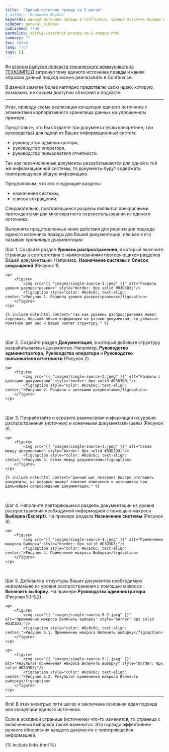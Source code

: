 ```yaml
---
title:  "Единый источник правды за 5 шагов"
# author: 'Владимир Юсупов'
keywords: единый источник правды в confluence, единый источник правды в конфлюенс, confluence лайфхак, технический писатель, технический коммуникатор, подкаст технического коммуникатора, техкомпод, техкническая коммуникация, технические коммуникаторы
sidebar: general_sidebar
published: true
permalink: edinyj-istochnik-pravdy-za-5-shagov.html
summary: ""
toc: false
lang: "ru"
tags: []
---
```


Во [втором выпуске подкаста технического коммуникатора ТЕХКОМПОД](https://techwritex.ru/podkast-tekhkompod-vypusk-2.html) затронул тему единого источника правды и каким образом данный подход можно реализовать в Confluence.

В данной заметке более наглядно представлю свою идею, которую, возможно, не совсем доступно объяснил в подкасте.

***

Итак, приведу схему реализации концепции единого источника с элементами корпоративного хранилища данных на упрощенном примере.

Представьте, что Вы создаете три документа (если конкретнее, три руководства) для одной из Ваших информационных систем:

- руководство администратора,
- руководство оператора,
- руководство пользователя отчетности. 

Так как перечисленные документы разрабатываются для одной и той же информационной системы, то документы будут содержать повторяющуюся общую информацию. 

Предположим, что это следующие разделы:

- назначение системы,
- список сокращений.

Следовательно, повторяющиеся разделы являются прекрасными претендентами для многократного переиспользования из единого источника. 

Выполните представленные ниже действия для реализации подхода единого источника правды для Вашей документации, или как я его называю *хранилище документации*.

Шаг 1. Создайте раздел **Уровень распространения**, в который включите страницы в соответствии с наименованиями повторяющихся разделов Вашей документации. Например, **Назначение системы** и **Список сокращений** (Рисунок 1).

    <p>
        <figure>
            <img src="{{ "images/single-source-1.jpeg" }}" alt="Разделы уровня распространения" style="border: 0px solid #D3D3D3;"/>
            <figcaption style="color: #6c6c6c; text-align: center;">Рисунок 1. Разделы уровня распространения</figcaption>
        </figure>
    </p>

    {% include note.html content="так как уровень распространения может содержать большой объем информации по разным документам, то добавьте понятную для Вас и Ваших коллег структуру." %}

<br>

Шаг 2. Создайте раздел **Документация**, в который добавьте структуру разрабатываемых документов. Например, **Руководство администратора**, **Руководство оператора** и **Руководство пользователя отчетности** (Рисунок 2).

    <p>
        <figure>
            <img src="{{ "images/single-source-2.jpeg" }}" alt="Разделы с целевыми документами" style="border: 0px solid #D3D3D3;"/>
            <figcaption style="color: #6c6c6c; text-align: center;">Рисунок 2. Разделы с целевыми документами</figcaption>
        </figure>
    </p>

<br>

Шаг 3. Проработайте и отразите взаимосвязи информации из уровня распространения (источник) и конечными документами (цель) (Рисунок 3).

    <p>
        <figure>
            <img src="{{ "images/single-source-3.jpeg" }}" alt="Связи между документами" style="border: 0px solid #D3D3D3;"/>
            <figcaption style="color: #6c6c6c; text-align: center;">Рисунок 3. Связи между документами</figcaption>
        </figure>
    </p>

    {% include note.html content="данный шаг позволит быстро отследить документы, на которые окажут влияние изменения в источниках при дальнейшем сопровождении документации." %}

<br>

Шаг 4. Наполните повторяющиеся разделы документации из уровня распространения необходимой информацией с помощью макроса **Выборка (Excerpt)**. На примере раздела **Назначение системы** (Рисунок 4).

    <p>
        <figure>
            <img src="{{ "images/single-source-4.jpeg" }}" alt="Применение макроса Выборка" style="border: 0px solid #D3D3D3;"/>
            <figcaption style="color: #6c6c6c; text-align: center;">Рисунок 4. Применение макроса Выборка</figcaption>
        </figure>
    </p>

<br>

Шаг 5. Добавьте в структуры Ваших документов необходимую информацию из уровня распространения с помощью макроса **Включить выборку**. На примере **Руководства администратора** (Рисунки 5.1-5.2).

    <p>
        <figure>
            <img src="{{ "images/single-source-5-2.jpeg" }}" alt="Применение макроса Включить выборку" style="border: 0px solid #D3D3D3;"/>
            <figcaption style="color: #6c6c6c; text-align: center;">Рисунок 5.1. Применение макроса Включить выборку</figcaption>
        </figure>
    </p>

    <p>
        <figure>
            <img src="{{ "images/single-source-5-1.jpeg" }}" alt="Результат применения макроса Включить выборку" style="border: 0px solid #D3D3D3;"/>
            <figcaption style="color: #6c6c6c; text-align: center;">Рисунок 5.2. Результат применения макроса Включить выборку</figcaption>
        </figure>
    </p>

***

Всё! В этих нехитрых пяти шагах и заключена основная идея подхода или концепции единого источника. 

Если в исходной странице (источнике) что-то изменится, то страница с включенной выборкой также изменится. Это гораздо эффективнее ручного обновления каждого документа с повторяющейся информацией.

{% include links.html %}
